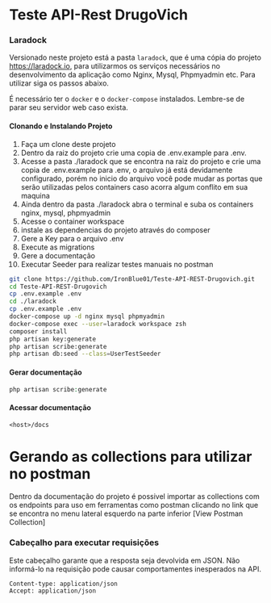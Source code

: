 # Teste API-Rest DrugoVich

### Laradock
Versionado neste projeto está a pasta `laradock`, que é uma cópia do projeto https://laradock.io, para utilizarmos os serviços necessários no desenvolvimento da aplicação como Nginx, Mysql, Phpmyadmin etc. Para utilizar siga os passos abaixo.

É necessário ter o `docker` e o `docker-compose` instalados. Lembre-se de parar seu servidor web caso exista.

#### Clonando e Instalando Projeto
1. Faça um clone deste projeto
2. Dentro da raiz do projeto crie uma copia de .env.example para .env.
3. Acesse a pasta ./laradock que se encontra na raiz do projeto e crie uma copia de .env.example para .env, o arquivo já está devidamente configurado, porém no inicio do arquivo você pode mudar as portas que serão utilizadas pelos containers caso acorra algum conflito em sua maquina
4. Ainda dentro da pasta ./laradock abra o terminal e suba os containers nginx, mysql, phpmyadmin
5. Acesse o container workspace
6. instale as dependencias do projeto através do composer
7. Gere a Key para o arquivo .env
8. Execute as migrations
9. Gere a documentação
10. Executar Seeder para realizar testes manuais no postman

```bash
git clone https://github.com/IronBlue01/Teste-API-REST-Drugovich.git
cd Teste-API-REST-Drugovich
cp .env.example .env
cd ./laradock
cp .env.example .env
docker-compose up -d nginx mysql phpmyadmin
docker-compose exec --user=laradock workspace zsh
composer install
php artisan key:generate
php artisan scribe:generate
php artisan db:seed --class=UserTestSeeder
```

#### Gerar documentação
```php
php artisan scribe:generate
```

#### Acessar documentação
`<host>/docs`

# Gerando as collections para utilizar no postman
Dentro da documentação do projeto é possivel importar as collections com os endpoints para uso em ferramentas como postman clicando no link que se encontra no menu lateral esquerdo na parte inferior [View Postman Collection]

### Cabeçalho para executar requisições
Este cabeçalho garante que a resposta seja devolvida em JSON. Não informá-lo na requisição pode causar comportamentes
inesperados na API.
```
Content-type: application/json
Accept: application/json
```


